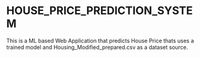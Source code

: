 # HOUSE_PRICE_PREDICTION_SYSTEM
This is a ML based Web Application that predicts House Price thats uses a trained model and Housing_Modified_prepared.csv as a dataset source.
